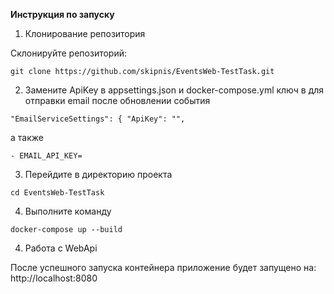 **Инструкция по запуску**

1. Клонирование репозитория

Склонируйте репозиторий:

```git clone https://github.com/skipnis/EventsWeb-TestTask.git```

2. Замените ApiKey в appsettings.json и docker-compose.yml ключ в для отправки email после обновлении события

``"EmailServiceSettings": {
    "ApiKey": "",``

а также 

``- EMAIL_API_KEY=``

3. Перейдите в директорию проекта

```cd EventsWeb-TestTask```

4. Выполните команду

```docker-compose up --build```

4. Работа с WebApi

После успешного запуска контейнера приложение будет запущено на:
http://localhost:8080
